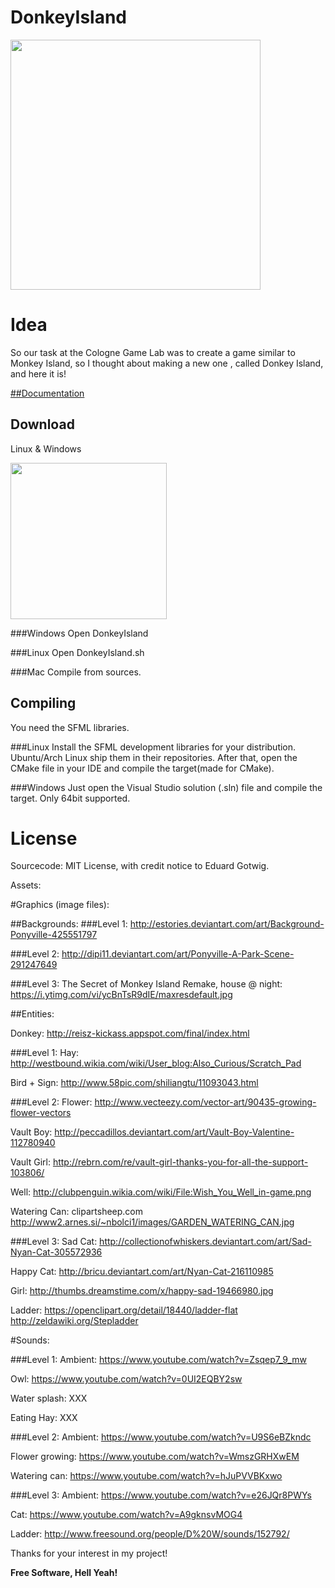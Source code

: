 # DonkeyIsland
<img src="http://i.imgur.com/0zrqVP7.png" width="400">

# Idea
So our task at the Cologne Game Lab was to create a game similar to Monkey Island, so I thought about making a new one , called Donkey Island, and here it is!

[##Documentation](https://docs.google.com/document/d/1BuMa0qK9gaZkFRhbYe6LyFpOwXHGhttPEZLOIAXCtKk/edit#heading=h.ua833cjbog9w)

## Download
Linux & Windows

[<img src="http://scidle.com/wp-content/uploads/2014/12/boton_download_github.png" width="250">](https://www.dropbox.com/s/h3smj8ap9y5j2qg/DonkeyIsland_BUILD.zip?dl=0)

###Windows
Open DonkeyIsland

###Linux
Open DonkeyIsland.sh

###Mac
Compile from sources.

## Compiling
You need the SFML libraries.

###Linux
Install the SFML development libraries for your distribution. Ubuntu/Arch Linux ship them in their repositories. After that, open the CMake file in your IDE and compile the target(made for CMake).

###Windows
Just open the Visual Studio solution (.sln) file and compile the target. Only 64bit supported.

# License
Sourcecode: MIT License, with credit notice to Eduard Gotwig.

Assets:

#Graphics (image files):

##Backgrounds:
###Level 1:
http://estories.deviantart.com/art/Background-Ponyville-425551797

###Level 2:
http://dipi11.deviantart.com/art/Ponyville-A-Park-Scene-291247649

###Level 3:
The Secret of Monkey Island Remake, house @ night:
https://i.ytimg.com/vi/ycBnTsR9dIE/maxresdefault.jpg

##Entities:

Donkey: http://reisz-kickass.appspot.com/final/index.html

###Level 1:
Hay: http://westbound.wikia.com/wiki/User_blog:Also_Curious/Scratch_Pad

Bird + Sign: http://www.58pic.com/shiliangtu/11093043.html

###Level 2:
Flower: http://www.vecteezy.com/vector-art/90435-growing-flower-vectors

Vault Boy: http://peccadillos.deviantart.com/art/Vault-Boy-Valentine-112780940

Vault Girl: http://rebrn.com/re/vault-girl-thanks-you-for-all-the-support-103806/

Well: http://clubpenguin.wikia.com/wiki/File:Wish_You_Well_in-game.png 


Watering Can: clipartsheep.com
              http://www2.arnes.si/~nbolci1/images/GARDEN_WATERING_CAN.jpg

###Level 3:
Sad Cat: http://collectionofwhiskers.deviantart.com/art/Sad-Nyan-Cat-305572936

Happy Cat: http://bricu.deviantart.com/art/Nyan-Cat-216110985

Girl: http://thumbs.dreamstime.com/x/happy-sad-19466980.jpg

Ladder: https://openclipart.org/detail/18440/ladder-flat
        http://zeldawiki.org/Stepladder

#Sounds: 

###Level 1:
Ambient: https://www.youtube.com/watch?v=Zsqep7_9_mw

Owl: https://www.youtube.com/watch?v=0UI2EQBY2sw

Water splash: XXX

Eating Hay: XXX

###Level 2:
Ambient: https://www.youtube.com/watch?v=U9S6eBZkndc

Flower growing: https://www.youtube.com/watch?v=WmszGRHXwEM

Watering can: https://www.youtube.com/watch?v=hJuPVVBKxwo

###Level 3:
Ambient: https://www.youtube.com/watch?v=e26JQr8PWYs

Cat: https://www.youtube.com/watch?v=A9gknsvMOG4

Ladder: http://www.freesound.org/people/D%20W/sounds/152792/

Thanks for your interest in my project!

**Free Software, Hell Yeah!**
